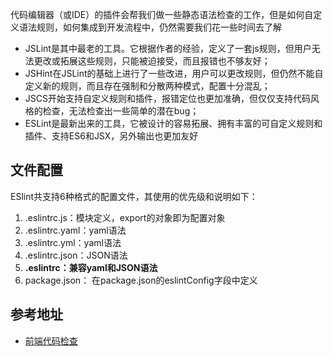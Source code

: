 代码编辑器（或IDE）的插件会帮我们做一些静态语法检查的工作，但是如何自定义语法规则，如何集成到开发流程中，仍然需要我们花一些时间去了解



- JSLint是其中最老的工具。它根据作者的经验，定义了一套js规则，但用户无法更改或拓展这些规则，只能被迫接受，而且报错也不够友好；
- JSHint在JSLint的基础上进行了一些改进，用户可以更改规则，但仍然不能自定义新的规则，而且存在强制和分散两种模式，配置十分混乱；
- JSCS开始支持自定义规则和插件，报错定位也更加准确，但仅仅支持代码风格的检查，无法检查出一些简单的潜在bug；
- ESLint是最新出来的工具，它被设计的容易拓展、拥有丰富的可自定义规则和插件、支持ES6和JSX，另外输出也更加友好

## 文件配置

ESlint共支持6种格式的配置文件，其使用的优先级和说明如下：

1. .eslintrc.js：模块定义，export的对象即为配置对象
2. .eslintrc.yaml：yaml语法
3. .eslintrc.yml：yaml语法
4. .eslintrc.json：JSON语法
5. **.eslintrc：兼容yaml和JSON语法**
6. package.json： 在package.json的eslintConfig字段中定义





## 参考地址

* [前端代码检查](http://imweb.io/topic/59a3fd4a79c5294e26eb6001)